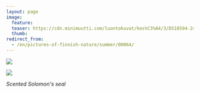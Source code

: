 ```yaml
---
layout: page
image:
  feature:
  teaser: https://cdn.minimuutti.com/luontokuvat/kes%C3%A4/3/DS18594-245px.jpg
  thumb:
redirect_from:
  - /en/pictures-of-finnish-nature/summer/00064/
---
```


![](https://cdn.minimuutti.com/luontokuvat/kes%C3%A4/3/DS18592-800px.jpg)

![](https://cdn.minimuutti.com/luontokuvat/kes%C3%A4/3/DS18594-800px.jpg)

*Scented Solomon's seal*
